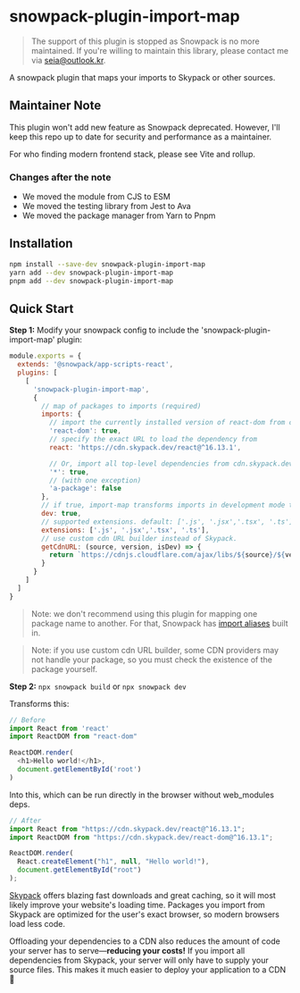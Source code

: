 # snowpack-plugin-import-map

> The support of this plugin is stopped as Snowpack is no more maintained.
> If you're willing to maintain this library, please contact me via seia@outlook.kr.

A snowpack plugin that maps your imports to Skypack or other sources.

## Maintainer Note

This plugin won't add new feature as Snowpack deprecated.
However, I'll keep this repo up to date for security and performance as a maintainer.

For who finding modern frontend stack, please see Vite and rollup.

### Changes after the note

- We moved the module from CJS to ESM
- We moved the testing library from Jest to Ava
- We moved the package manager from Yarn to Pnpm

## Installation

```bash
npm install --save-dev snowpack-plugin-import-map
yarn add --dev snowpack-plugin-import-map
pnpm add --dev snowpack-plugin-import-map
```

## Quick Start

**Step 1:** Modify your snowpack config to include the 'snowpack-plugin-import-map' plugin:

```js
module.exports = {
  extends: '@snowpack/app-scripts-react',
  plugins: [
    [
      'snowpack-plugin-import-map',
      {
        // map of packages to imports (required)
        imports: {
          // import the currently installed version of react-dom from cdn.skypack.dev
          'react-dom': true,
          // specify the exact URL to load the dependency from
          react: 'https://cdn.skypack.dev/react@^16.13.1',

          // Or, import all top-level dependencies from cdn.skypack.dev
          '*': true,
          // (with one exception)
          'a-package': false
        },
        // if true, import-map transforms imports in development mode too. default: false.
        dev: true,
        // supported extensions. default: ['.js', '.jsx','.tsx', '.ts']
        extensions: ['.js', '.jsx','.tsx', '.ts'],
        // use custom cdn URL builder instead of Skypack.
        getCdnURL: (source, version, isDev) => {
          return `https://cdnjs.cloudflare.com/ajax/libs/${source}/${version.replace(/[^\d.]/g, '')}/umd/${source}.${isDev ? 'development' : 'production.min'}.js`
        }
      }
    ]
  ]
}
```

> Note: we don't recommend using this plugin for mapping one package name to another.
> For that, Snowpack has [import aliases](https://www.snowpack.dev/#import-aliases)
> built in.

> Note: if you use custom cdn URL builder, some CDN providers may not handle
> your package, so you must check the existence of the package yourself.

**Step 2:** `npx snowpack build` or `npx snowpack dev`

Transforms this:

```js
// Before
import React from 'react'
import ReactDOM from "react-dom"

ReactDOM.render(
  <h1>Hello world!</h1>,
  document.getElementById('root')
)
```

Into this, which can be run directly in the browser without web_modules deps.

```js
// After
import React from "https://cdn.skypack.dev/react@^16.13.1";
import ReactDOM from "https://cdn.skypack.dev/react-dom@^16.13.1";

ReactDOM.render(
  React.createElement("h1", null, "Hello world!"),
  document.getElementById("root")
);
```

[Skypack](https://www.skypack.dev/) offers blazing fast downloads and
great caching, so it will most likely improve your website's loading
time. Packages you import from Skypack are optimized for the
user's exact browser, so modern browsers load less code.

Offloading your dependencies to a CDN also reduces the amount of code
your server has to serve—**reducing your costs!** If you import all
dependencies from Skypack, your server will only have to supply
your source files. This makes it much easier to deploy your application
to a CDN 🎉
